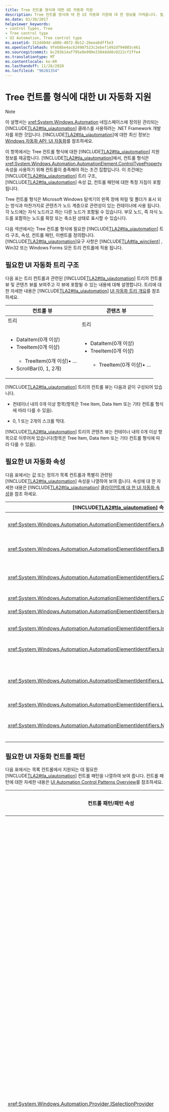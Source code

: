 ```yaml
---
title: Tree 컨트롤 형식에 대한 UI 자동화 지원
description: Tree 컨트롤 형식에 대 한 UI 자동화 지원에 대 한 정보를 가져옵니다. 필요한 트리 구조, 속성, 컨트롤 패턴 및 이벤트에 대해 알아봅니다.
ms.date: 03/30/2017
helpviewer_keywords:
- control types, Tree
- Tree control type
- UI Automation, Tree control type
ms.assetid: 312dd04d-a86b-4072-8b12-2beeabdff5e3
ms.openlocfilehash: 9feb8be4ac624907523c2ebef1492df94085c461
ms.sourcegitcommit: bc293b14af795e0e999e3304dd40c0222cf2ffe4
ms.translationtype: MT
ms.contentlocale: ko-KR
ms.lasthandoff: 11/26/2020
ms.locfileid: "96281354"
---
```

# <a name="ui-automation-support-for-the-tree-control-type"></a>Tree 컨트롤 형식에 대한 UI 자동화 지원

> [!NOTE]
> 이 설명서는 <xref:System.Windows.Automation> 네임스페이스에 정의된 관리되는 [!INCLUDE[TLA2#tla_uiautomation](../../../includes/tla2sharptla-uiautomation-md.md)] 클래스를 사용하려는 .NET Framework 개발자를 위한 것입니다. [!INCLUDE[TLA2#tla_uiautomation](../../../includes/tla2sharptla-uiautomation-md.md)]에 대한 최신 정보는 [Windows 자동화 API: UI 자동화](/windows/win32/winauto/entry-uiauto-win32)를 참조하세요.  
  
 이 항목에서는 Tree 컨트롤 형식에 대한 [!INCLUDE[TLA2#tla_uiautomation](../../../includes/tla2sharptla-uiautomation-md.md)] 지원 정보를 제공합니다. [!INCLUDE[TLA2#tla_uiautomation](../../../includes/tla2sharptla-uiautomation-md.md)]에서, 컨트롤 형식은 <xref:System.Windows.Automation.AutomationElement.ControlTypeProperty> 속성을 사용하기 위해 컨트롤이 충족해야 하는 조건 집합입니다. 이 조건에는 [!INCLUDE[TLA2#tla_uiautomation](../../../includes/tla2sharptla-uiautomation-md.md)] 트리 구조, [!INCLUDE[TLA2#tla_uiautomation](../../../includes/tla2sharptla-uiautomation-md.md)] 속성 값, 컨트롤 패턴에 대한 특정 지침이 포함됩니다.  
  
 Tree 컨트롤 형식은 Microsoft Windows 탐색기의 왼쪽 창에 파일 및 폴더가 표시 되는 방식과 마찬가지로 콘텐츠가 노드 계층으로 관련성이 있는 컨테이너에 사용 됩니다. 각 노드에는 자식 노드라고 하는 다른 노드가 포함될 수 있습니다. 부모 노드, 즉 자식 노드를 포함하는 노드를 확장 또는 축소된 상태로 표시할 수 있습니다.  
  
 다음 섹션에서는 Tree 컨트롤 형식에 필요한 [!INCLUDE[TLA2#tla_uiautomation](../../../includes/tla2sharptla-uiautomation-md.md)] 트리 구조, 속성, 컨트롤 패턴, 이벤트를 정의합니다. [!INCLUDE[TLA2#tla_uiautomation](../../../includes/tla2sharptla-uiautomation-md.md)]요구 사항은 [!INCLUDE[TLA#tla_winclient](../../../includes/tlasharptla-winclient-md.md)] , Win32 또는 Windows Forms 모든 트리 컨트롤에 적용 됩니다.  
  
<a name="Required_UI_Automation_Tree_Structure"></a>

## <a name="required-ui-automation-tree-structure"></a>필요한 UI 자동화 트리 구조  

 다음 표는 트리 컨트롤과 관련된 [!INCLUDE[TLA2#tla_uiautomation](../../../includes/tla2sharptla-uiautomation-md.md)] 트리의 컨트롤 뷰 및 콘텐츠 뷰를 보여주고 각 뷰에 포함될 수 있는 내용에 대해 설명합니다. 트리에 대 한 자세한 내용은 [!INCLUDE[TLA2#tla_uiautomation](../../../includes/tla2sharptla-uiautomation-md.md)] [UI 자동화 트리 개요](ui-automation-tree-overview.md)를 참조 하세요.  
  
|컨트롤 뷰|콘텐츠 뷰|  
|------------------|------------------|  
|트리<br /><br /> <ul><li>DataItem(0개 이상)</li><li>TreeItem(0개 이상)<br /><br /> <ul><li>TreeItem(0개 이상)•    …</li></ul></li><li>ScrollBar(0, 1, 2개)</li></ul>|트리<br /><br /> <ul><li>DataItem(0개 이상)</li><li>TreeItem(0개 이상)<br /><br /> <ul><li>TreeItem(0개 이상)•    …</li></ul></li></ul>|  
  
 [!INCLUDE[TLA2#tla_uiautomation](../../../includes/tla2sharptla-uiautomation-md.md)] 트리의 컨트롤 뷰는 다음과 같이 구성되어 있습니다.  
  
- 컨테이너 내의 0개 이상 항목(항목은 Tree Item, Data Item 또는 기타 컨트롤 형식에 따라 다를 수 있음).  
  
- 0, 1 또는 2개의 스크롤 막대.  
  
 [!INCLUDE[TLA2#tla_uiautomation](../../../includes/tla2sharptla-uiautomation-md.md)] 트리의 콘텐츠 뷰는 컨테이너 내의 0개 이상 항목으로 이루어져 있습니다(항목은 Tree Item, Data Item 또는 기타 컨트롤 형식에 따라 다를 수 있음).  
  
<a name="Required_UI_Automation_Properties"></a>

## <a name="required-ui-automation-properties"></a>필요한 UI 자동화 속성  

 다음 표에서는 값 또는 정의가 목록 컨트롤과 특별히 관련된 [!INCLUDE[TLA2#tla_uiautomation](../../../includes/tla2sharptla-uiautomation-md.md)] 속성을 나열하여 보여 줍니다. 속성에 대 한 자세한 내용은 [!INCLUDE[TLA2#tla_uiautomation](../../../includes/tla2sharptla-uiautomation-md.md)] [클라이언트에 대 한 UI 자동화 속성](ui-automation-properties-for-clients.md)을 참조 하세요.  
  
|[!INCLUDE[TLA2#tla_uiautomation](../../../includes/tla2sharptla-uiautomation-md.md)] 속성|값|참고|  
|------------------------------------------------------------------------------------|-----------|-----------|  
|<xref:System.Windows.Automation.AutomationElementIdentifiers.AutomationIdProperty>|메모를 참조하세요.|이 속성의 값은 애플리케이션의 모든 컨트롤에서 고유해야 합니다.|  
|<xref:System.Windows.Automation.AutomationElementIdentifiers.BoundingRectangleProperty>|메모를 참조하세요.|전체 컨트롤이 포함된 가장 바깥쪽 사각형입니다.|  
|<xref:System.Windows.Automation.AutomationElementIdentifiers.ClickablePointProperty>|메모를 참조하세요.|트리 컨트롤에는 트리 또는 트리 컨테이너의 항목에 포커스를 설정할 수 있는 클릭 가능한 지점이 있습니다. 특정 위치를 선택해도 항목 중 하나가 선택되거나 포커스가 생기지 않는 경우에만 트리의 클릭 가능한 지점을 사용할 수 있습니다.|  
|<xref:System.Windows.Automation.AutomationElementIdentifiers.ControlTypeProperty>|트리|이 값은 모든 UI 프레임워크에 대해 동일합니다.|  
|<xref:System.Windows.Automation.AutomationElementIdentifiers.IsContentElementProperty>|True|트리 컨트롤이 [!INCLUDE[TLA2#tla_uiautomation](../../../includes/tla2sharptla-uiautomation-md.md)] 트리의 콘텐츠 뷰에 항상 포함됩니다.|  
|<xref:System.Windows.Automation.AutomationElementIdentifiers.IsControlElementProperty>|True|트리 컨트롤이 [!INCLUDE[TLA2#tla_uiautomation](../../../includes/tla2sharptla-uiautomation-md.md)] 트리의 컨트롤 뷰에 항상 포함됩니다.|  
|<xref:System.Windows.Automation.AutomationElementIdentifiers.IsKeyboardFocusableProperty>|메모를 참조하세요.|컨트롤이 키보드 포커스를 받을 수 있으면 해당 컨트롤은 이 속성을 지원해야 합니다.|  
|<xref:System.Windows.Automation.AutomationElementIdentifiers.LabeledByProperty>|메모를 참조하세요.|트리 컨트롤에 연결된 레이블이 있는 경우, 이 속성은 해당 레이블에 대해 <xref:System.Windows.Automation.AutomationElement> 를 반환합니다. 그렇지 않으면이 속성은 null 참조 ( `Nothing` Microsoft Visual Basic .net의 경우)를 반환 합니다.|  
|<xref:System.Windows.Automation.AutomationElementIdentifiers.LocalizedControlTypeProperty>|"tree"|List 컨트롤 형식에 해당하는 지역화된 문자열입니다.|  
|<xref:System.Windows.Automation.AutomationElementIdentifiers.NameProperty>|메모를 참조하세요.|트리 컨트롤의 Name 속성 값은 일반적으로 컨트롤의 레이블을 지정하는 텍스트에서 제공됩니다. 텍스트 레이블이 없는 경우, 애플리케이션 개발자가 이 속성에 대한 값을 제공해야 합니다.|  
  
<a name="Required_UI_Automation_Control_Patterns"></a>

## <a name="required-ui-automation-control-patterns"></a>필요한 UI 자동화 컨트롤 패턴  

 다음 표에서는 목록 컨트롤에서 지원되는 데 필요한 [!INCLUDE[TLA2#tla_uiautomation](../../../includes/tla2sharptla-uiautomation-md.md)] 컨트롤 패턴을 나열하여 보여 줍니다. 컨트롤 패턴에 대한 자세한 내용은 [UI Automation Control Patterns Overview](ui-automation-control-patterns-overview.md)를 참조하세요.  
  
|컨트롤 패턴/패턴 속성|지원/값|참고|  
|---------------------------------------|--------------------|-----------|  
|<xref:System.Windows.Automation.Provider.ISelectionProvider>|개체|선택 가능한 항목 집합이 포함된 트리 컨트롤은 이 컨트롤 패턴을 구현해야 합니다. 항목을 선택해도 사용자에게 의미 있는 정보가 전달되지 않으면 이 컨트롤 패턴을 구현할 필요가 없습니다.|  
|<xref:System.Windows.Automation.Provider.ISelectionProvider.CanSelectMultiple%2A>|메모를 참조하세요.|트리 컨트롤에서 다중 선택을 지원하는 경우(대부분의 트리 컨트롤에서 다중 선택을 지원하지 않음) 이 속성을 구현합니다.|  
|<xref:System.Windows.Automation.Provider.ISelectionProvider.IsSelectionRequired%2A>|메모를 참조하세요.|이 속성의 값은 컨트롤에 항목을 선택해야 하는 경우 노출됩니다.|  
|<xref:System.Windows.Automation.Provider.IScrollProvider>|개체|트리 컨테이너의 내용을 스크롤할 수 있는 경우 이 컨트롤 패턴을 구현합니다.|  
  
<a name="Required_UI_Automation_Events"></a>

## <a name="required-ui-automation-events"></a>필요한 UI 자동화 이벤트  

 다음 표에서는 모든 트리 컨트롤에서 지원되는 데 필요한 [!INCLUDE[TLA2#tla_uiautomation](../../../includes/tla2sharptla-uiautomation-md.md)] 이벤트를 나열하여 보여 줍니다. 이벤트에 대한 자세한 내용은 [UI Automation Events Overview](ui-automation-events-overview.md)를 참조하세요.  
  
|[!INCLUDE[TLA2#tla_uiautomation](../../../includes/tla2sharptla-uiautomation-md.md)] 이벤트|지원|메모|  
|---------------------------------------------------------------------------------|-------------|-----------|  
|<xref:System.Windows.Automation.SelectionPatternIdentifiers.InvalidatedEvent>|개체|없음|  
|<xref:System.Windows.Automation.AutomationElementIdentifiers.BoundingRectangleProperty> 속성 변경 이벤트.|필수|없음|  
|<xref:System.Windows.Automation.AutomationElementIdentifiers.IsOffscreenProperty> 속성 변경 이벤트.|필수|없음|  
|<xref:System.Windows.Automation.AutomationElementIdentifiers.IsEnabledProperty> 속성 변경 이벤트.|필수|없음|  
|<xref:System.Windows.Automation.ScrollPatternIdentifiers.HorizontallyScrollableProperty> 속성 변경 이벤트.|개체|없음|  
|<xref:System.Windows.Automation.ScrollPatternIdentifiers.HorizontalScrollPercentProperty> 속성 변경 이벤트.|개체|없음|  
|<xref:System.Windows.Automation.ScrollPatternIdentifiers.HorizontalViewSizeProperty> 속성 변경 이벤트.|개체|없음|  
|<xref:System.Windows.Automation.ScrollPatternIdentifiers.VerticalScrollPercentProperty> 속성 변경 이벤트.|개체|없음|  
|<xref:System.Windows.Automation.ScrollPatternIdentifiers.VerticallyScrollableProperty> 속성 변경 이벤트.|개체|없음|  
|<xref:System.Windows.Automation.ScrollPatternIdentifiers.VerticalViewSizeProperty> 속성 변경 이벤트.|개체|없음|  
|<xref:System.Windows.Automation.AutomationElementIdentifiers.AutomationFocusChangedEvent>|필수|없음|  
|<xref:System.Windows.Automation.AutomationElementIdentifiers.StructureChangedEvent>|필수|없음|  
  
## <a name="see-also"></a>참고 항목

- <xref:System.Windows.Automation.ControlType.Tree>
- [UI 자동화 컨트롤 형식 개요](ui-automation-control-types-overview.md)
- [UI 자동화 개요](ui-automation-overview.md)
